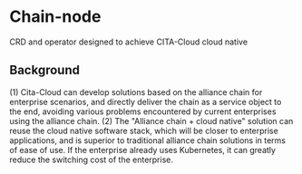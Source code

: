 # Chain-node
CRD and operator designed to achieve CITA-Cloud cloud native

## Background
(1) Cita-Cloud can develop solutions based on the alliance chain for enterprise scenarios, and directly deliver the chain as a service object to the end, avoiding various problems encountered by current enterprises using the alliance chain.
(2) The "Alliance chain + cloud native" solution can reuse the cloud native software stack, which will be closer to enterprise applications, and is superior to traditional alliance chain solutions in terms of ease of use. If the enterprise already uses Kubernetes, it can greatly reduce the switching cost of the enterprise.
